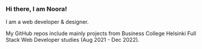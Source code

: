 ### Hi there, I am Noora!

I am a web developer & designer.

My GitHub repos include mainly projects from Business College Helsinki Full Stack Web Developer studies (Aug 2021 - Dec 2022). 
